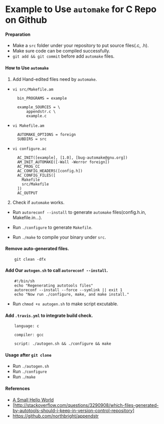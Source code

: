 # Example to Use `automake` for C Repo on Github

#### Preparation
* Make a `src` folder under your repository to put source files(.c, .h).
* Make sure code can be compiled successfully.
* `git add && git commit` before add `automake` files.

#### How to Use `automake`
1. Add Hand-edited files need by `automake`.

  * `vi src/Makefile.am`

          bin_PROGRAMS = example

          example_SOURCES = \
              appendstr.c \
              example.c 

  * `vi Makefile.am`

          AUTOMAKE_OPTIONS = foreign
          SUBDIRS = src

  * `vi configure.ac`

          AC_INIT([example], [1.0], [bug-automake@gnu.org])
          AM_INIT_AUTOMAKE([-Wall -Werror foreign])
          AC_PROG_CC
          AC_CONFIG_HEADERS([config.h])
          AC_CONFIG_FILES([
            Makefile
            src/Makefile
          ])
          AC_OUTPUT

2. Check if `automake` works.

* Run `autoreconf --install` to generate `automake` files(config.h.in, Makefile.in...).

* Run `./configure` to generate `Makefile`.

* Run `./make` to compile your binary under `src`.

#### Remove auto-generated files.

        git clean -dfx

#### Add Our `autogen.sh` to call `autoreconf --install`.

        #!/bin/sh
        echo "Regenerating autotools files"
        autoreconf --install --force --symlink || exit 1
        echo "Now run ./configure, make, and make install." 

* Run `chmod +x autogen.sh` to make script excutable.

#### Add `.travis.yml` to integrate build check.

        language: c

        compiler: gcc

        script: ./autogen.sh && ./configure && make

#### Usage after `git clone`
* Run `./autogen.sh`
* Run `./configure`
* Run `./make`

#### References
* [A Small Hello World](https://www.gnu.org/software/automake/manual/automake.html#Creating-amhello)
* [http://stackoverflow.com/questions/3290908/which-files-generated-by-autotools-should-i-keep-in-version-control-repository]
* <https://github.com/northbright/appendstr>



